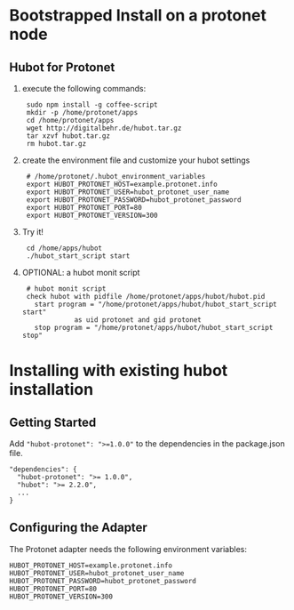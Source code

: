 # Bootstrapped Install on a protonet node
Hubot for Protonet
------------------

1. execute the following commands:

        sudo npm install -g coffee-script
        mkdir -p /home/protonet/apps
        cd /home/protonet/apps
        wget http://digitalbehr.de/hubot.tar.gz
        tar xzvf hubot.tar.gz
        rm hubot.tar.gz

2. create the environment file and customize your hubot settings

        # /home/protonet/.hubot_environment_variables
        export HUBOT_PROTONET_HOST=example.protonet.info
        export HUBOT_PROTONET_USER=hubot_protonet_user_name
        export HUBOT_PROTONET_PASSWORD=hubot_protonet_password
        export HUBOT_PROTONET_PORT=80
        export HUBOT_PROTONET_VERSION=300

3. Try it!

        cd /home/apps/hubot
        ./hubot_start_script start

4. OPTIONAL: a hubot monit script

        # hubot monit script
        check hubot with pidfile /home/protonet/apps/hubot/hubot.pid
          start program = "/home/protonet/apps/hubot/hubot_start_script start"
                    as uid protonet and gid protonet
          stop program = "/home/protonet/apps/hubot/hubot_start_script stop"


# Installing with existing hubot installation
Getting Started
---------------
Add `"hubot-protonet": ">=1.0.0"` to the dependencies in the package.json file.

    "dependencies": {
      "hubot-protonet": ">= 1.0.0",
      "hubot": ">= 2.2.0",
      ...
    }


Configuring the Adapter
-----------------------
The Protonet adapter needs the following environment variables:

    HUBOT_PROTONET_HOST=example.protonet.info
    HUBOT_PROTONET_USER=hubot_protonet_user_name
    HUBOT_PROTONET_PASSWORD=hubot_protonet_password
    HUBOT_PROTONET_PORT=80
    HUBOT_PROTONET_VERSION=300
